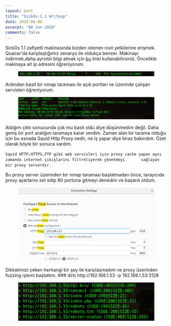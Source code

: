 ```yaml
---
layout: post
title: "Sick0s:1.1 Writeup"
date: 2018-06-08
excerpt: "08 Jun 2018"
comments: false
---
```

Sick0s 1.1 zafiyetli makinasında bizden istenen root yetkilerine erişmek. Quaoar'da karşılaştığımız senaryo ile oldukça benzer.
Makinayı indirmek,daha ayrıntılı bilgi almak için [bu](https://www.vulnhub.com/entry/sickos-11,132/) linki kullanabilirsiniz.
Öncelikle makinaya ait ip adresini öğreniyorum.
<figure >
    <img src="/assets/img/sickos/sickosip.png">
</figure>
Ardından basit bir nmap taraması ile açık portları ve üzerinde çalışan servisleri öğreniyorum.
<figure >
    <img src="/assets/img/sickos/sickosnmap.png">
</figure>
Aldığım çıktı sonucunda çok mu basit oldu diye düşünmedim değil. Daha geniş bir port aralığını taramaya karar verdim.
Zaman alan bir tarama olduğu için bu esnada Squid Http Proxy nedir, ne iş yapar diye biraz bakındım. Özet olarak  böyle bir sonuca vardım.

`Squid HTTP,HTTPS,FTP gibi web servisleri için proxy cache yapan aynı zamanda internet çıkışlarını filtreliyerek yönetmeyi       sağlayan bir proxy serverdır.` 

Bu proxy server üzerinden bir nmap taraması başlatmadan önce, tarayıcıda proxy ayarlarını set edip 80 portuna gitmeyi denedim ve başarılı oldum. 
<figure >
    <img src="/assets/img/sickos/sickosproxy.png">
</figure>
Dikkatimizi çeken herhangi bir şey ile karşılaşmadım ve proxy üzerinden fuzzing işlemi başlattım.
### dirb http://192.168.1.53 -p 192.168.1.53:3128
<figure >
    <img src="/assets/img/sickos/sickosdirb.png">
</figure

